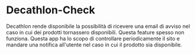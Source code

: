 # Decathlon-Check
Decathlon rende disponibile la possibilità di ricevere una email di avviso nel caso in cui dei prodotti tornassero disponibili.
Questa feature spesso non funziona. Questa app ha lo scopo di controllare periodicamente il sito e mandare una notifica all'utente nel caso in cui il prodotto sia disponibile. 
